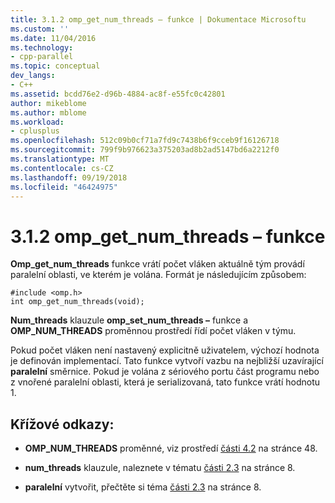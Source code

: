 ```yaml
---
title: 3.1.2 omp_get_num_threads – funkce | Dokumentace Microsoftu
ms.custom: ''
ms.date: 11/04/2016
ms.technology:
- cpp-parallel
ms.topic: conceptual
dev_langs:
- C++
ms.assetid: bcdd76e2-d96b-4884-ac8f-e55fc0c42801
author: mikeblome
ms.author: mblome
ms.workload:
- cplusplus
ms.openlocfilehash: 512c09b0cf71a7fd9c7438b6f9cceb9f16126718
ms.sourcegitcommit: 799f9b976623a375203ad8b2ad5147bd6a2212f0
ms.translationtype: MT
ms.contentlocale: cs-CZ
ms.lasthandoff: 09/19/2018
ms.locfileid: "46424975"
---
```

# <a name="312-ompgetnumthreads-function"></a>3.1.2 omp_get_num_threads – funkce

**Omp_get_num_threads** funkce vrátí počet vláken aktuálně tým provádí paralelní oblasti, ve kterém je volána. Formát je následujícím způsobem:

```
#include <omp.h>
int omp_get_num_threads(void);
```

**Num_threads** klauzule **omp_set_num_threads –** funkce a **OMP_NUM_THREADS** proměnnou prostředí řídí počet vláken v týmu.

Pokud počet vláken není nastavený explicitně uživatelem, výchozí hodnota je definován implementací. Tato funkce vytvoří vazbu na nejbližší uzavírající **paralelní** směrnice. Pokud je volána z sériového portu část programu nebo z vnořené paralelní oblasti, která je serializovaná, tato funkce vrátí hodnotu 1.

## <a name="cross-references"></a>Křížové odkazy:

- **OMP_NUM_THREADS** proměnné, viz prostředí [části 4.2](../../parallel/openmp/4-2-omp-num-threads.md) na stránce 48.

- **num_threads** klauzule, naleznete v tématu [části 2.3](../../parallel/openmp/2-3-parallel-construct.md) na stránce 8.

- **paralelní** vytvořit, přečtěte si téma [části 2.3](../../parallel/openmp/2-3-parallel-construct.md) na stránce 8.
